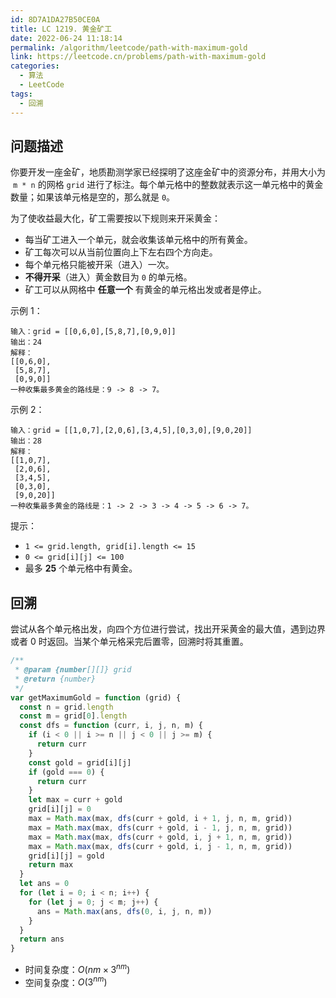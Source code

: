 ```yaml
---
id: 8D7A1DA27B50CE0A
title: LC 1219. 黄金矿工
date: 2022-06-24 11:18:14
permalink: /algorithm/leetcode/path-with-maximum-gold
link: https://leetcode.cn/problems/path-with-maximum-gold
categories:
  - 算法
  - LeetCode
tags:
  - 回溯
---
```


<Level :type='2'/>

## 问题描述

你要开发一座金矿，地质勘测学家已经探明了这座金矿中的资源分布，并用大小为  `m * n` 的网格 `grid` 进行了标注。每个单元格中的整数就表示这一单元格中的黄金数量；如果该单元格是空的，那么就是 `0`。

为了使收益最大化，矿工需要按以下规则来开采黄金：

- 每当矿工进入一个单元，就会收集该单元格中的所有黄金。
- 矿工每次可以从当前位置向上下左右四个方向走。
- 每个单元格只能被开采（进入）一次。
- **不得开采**（进入）黄金数目为 `0` 的单元格。
- 矿工可以从网格中 **任意一个** 有黄金的单元格出发或者是停止。

示例 1：

```text
输入：grid = [[0,6,0],[5,8,7],[0,9,0]]
输出：24
解释：
[[0,6,0],
 [5,8,7],
 [0,9,0]]
一种收集最多黄金的路线是：9 -> 8 -> 7。
```

示例 2：

```text
输入：grid = [[1,0,7],[2,0,6],[3,4,5],[0,3,0],[9,0,20]]
输出：28
解释：
[[1,0,7],
 [2,0,6],
 [3,4,5],
 [0,3,0],
 [9,0,20]]
一种收集最多黄金的路线是：1 -> 2 -> 3 -> 4 -> 5 -> 6 -> 7。
```

提示：

- `1 <= grid.length, grid[i].length <= 15`
- `0 <= grid[i][j] <= 100`
- 最多 **25** 个单元格中有黄金。

## 回溯

尝试从各个单元格出发，向四个方位进行尝试，找出开采黄金的最大值，遇到边界或者 $0$ 时返回。当某个单元格采完后置零，回溯时将其重置。

```javascript
/**
 * @param {number[][]} grid
 * @return {number}
 */
var getMaximumGold = function (grid) {
  const n = grid.length
  const m = grid[0].length
  const dfs = function (curr, i, j, n, m) {
    if (i < 0 || i >= n || j < 0 || j >= m) {
      return curr
    }
    const gold = grid[i][j]
    if (gold === 0) {
      return curr
    }
    let max = curr + gold
    grid[i][j] = 0
    max = Math.max(max, dfs(curr + gold, i + 1, j, n, m, grid))
    max = Math.max(max, dfs(curr + gold, i - 1, j, n, m, grid))
    max = Math.max(max, dfs(curr + gold, i, j + 1, n, m, grid))
    max = Math.max(max, dfs(curr + gold, i, j - 1, n, m, grid))
    grid[i][j] = gold
    return max
  }
  let ans = 0
  for (let i = 0; i < n; i++) {
    for (let j = 0; j < m; j++) {
      ans = Math.max(ans, dfs(0, i, j, n, m))
    }
  }
  return ans
}
```

- 时间复杂度：$O(nm \times 3^{nm})$
- 空间复杂度：$O(3^{nm})$
